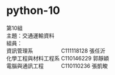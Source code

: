 # python-10
第10組<br>
主題：交通運輸資料<br>
組員：<br>
資訊管理系 　　　　　C111118128 張任沂<br>
化學工程與材料工程系 C110146229 郭靜穎<br>
電腦與通訊工程 　　　C110110236 張凱畯<br>
